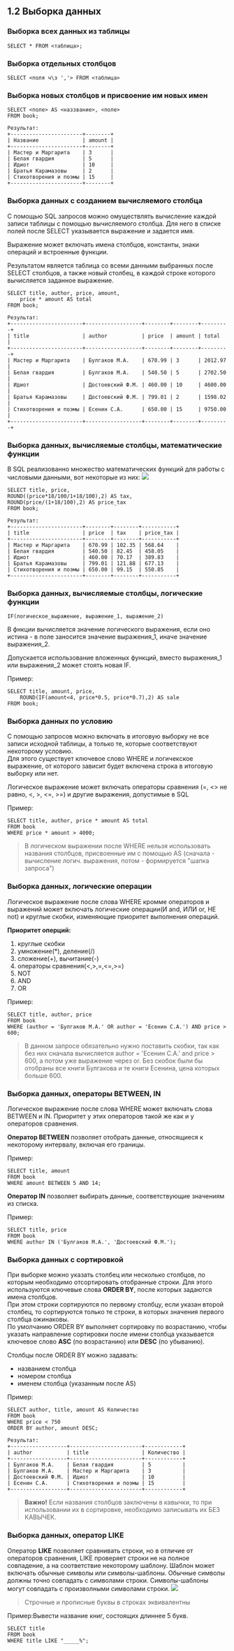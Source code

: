 ## 1.2 Выборка данных
### Выборка всех данных из таблицы
```
SELECT * FROM <таблица>;
```
### Выборка отдельных столбцов
```
SELECT <поля ч\з ','> FROM <таблица>
```
### Выборка новых столбцов и присвоение им новых имен
```
SELECT <поле> AS <наззвание>, <поле> 
FROM book;

Результат:
+-----------------------+--------+
| Название              | amount |
+-----------------------+--------+ 
| Мастер и Маргарита    | 3      |
| Белая гвардия         | 5      | 
| Идиот                 | 10     |
| Братья Карамазовы     | 2      |
| Стихотворения и поэмы | 15     |
+-----------------------+--------+
```
### Выборка данных с созданием вычисляемого столбца
С помощью SQL запросов можно омуществлять вычисление каждой записи таблицы с помощью вычисляемого столбца. Для него в списке полей после SELECT указывается выражение и задается имя.

Выражение может включать имена столбцов, константы, знаки операций и встроенные функции.

Результатом является таблица со всеми данными выбранных после SELECT столбцов, а также новый столбец, в каждой строке которого вычисляется заданное выражение.

```
SELECT title, author, price, amount, 
	price * amount AS total
FROM book;

Результат:
+-----------------------+------------------+--------+--------+---------+ 
| title                 | author           | price  | amount | total   | 
+-----------------------+------------------+--------+--------+---------+ 
| Мастер и Маргарита    | Булгаков М.А.    | 670.99 | 3      | 2012.97 | 
| Белая гвардия         | Булгаков М.А.    | 540.50 | 5      | 2702.50 | 
| Идиот                 | Достоевский Ф.М. | 460.00 | 10     | 4600.00 | 
| Братья Карамазовы     | Достоевский Ф.М. | 799.01 | 2      | 1598.02 | 
| Стихотворения и поэмы | Есенин С.А.      | 650.00 | 15     | 9750.00 |
+-----------------------+------------------+--------+--------+---------+ 
```
### Выборка данных, вычисляемые столбцы, математические функции
В SQL реализованно множество математических функций для работы с числовыми данными, вот некоторые из них:
![](images/s21.JPG)
```
SELECT title, price,
ROUND((price*18/100/1+18/100),2) AS tax,
ROUND(price/(1+18/100),2) AS price_tax
FROM book;

Результат:
+-----------------------+--------+--------+-----------+
| title                 | price  | tax    | price_tax |
+-----------------------+--------+--------+-----------+
| Мастер и Маргарита    | 670.99 | 102.35 | 568.64    |
| Белая гвардия         | 540.50 | 82.45  | 458.05    |
| Идиот                 | 460.00 | 70.17  | 389.83    |
| Братья Карамазовы     | 799.01 | 121.88 | 677.13    |
| Стихотворения и поэмы | 650.00 | 99.15  | 550.85    |
+-----------------------+--------+--------+-----------+
```
### Выборка данных, вычисляемые столбцы, логические функции
```
IF(логическое_выражение, выражение_1, выражение_2)
```
В фнкции вычисляется значение логического выражения, если оно истина - в поле заносится значение выражения_1, иначе значение выражения_2.

Допускается использование вложенных функций, вместо выражения_1 или выражения_2 может стоять новая IF.

Пример:
```
SELECT title, amount, price, 
    ROUND(IF(amount<4, price*0.5, price*0.7),2) AS sale
FROM book;
```
### Выборка данных по условию
С помощью запросов можно включать в итоговую выборку не все записи исходной таблицы, а только те, которые соответствуют некоторому условию.  
Для этого существует ключевое слово WHERE и логичекское выражение, от которого зависит будет включена строка в итоговую выборку или нет.  

Логическое выражение может включать операторы сравнения (=, <> не равно, <, >, <=, >=) и другие выражения, допустимые в SQL

Пример:
```
SELECT title, author, price * amount AS total
FROM book
WHERE price * amount > 4000;
```
>В логическом выражении после WHERE нельзя использовать названия столбцов, присвоенные им с помощью AS (сначала - вычисление логич. выражения, потом - формируется "шапка запроса") 

### Выборка данных, логические операции
Логическое выражение после слова WHERE кромме операторов и выражений может включать логические операции(И and, ИЛИ or, НЕ not) и круглые скобки, изменяющие приоритет выполнения операций.

**Приоритет оперций:**
1. круглые скобки
2. умножение(*), деление(/)
3. сложение(+), вычитание(-)
4. операторы сравнения(<,>,=,<=,>=)
5. NOT
6. AND
7. OR

Пример:
```
SELECT title, author, price 
FROM book
WHERE (author = 'Булгаков М.А.' OR author = 'Есенин С.А.') AND price > 600;
```
>В данном запросе обязательно нужно поставить скобки, так как без них сначала вычисляется  author = 'Есенин С.А.' and price > 600, а потом уже выражение через or. Без скобок были бы отобраны все книги Булгакова и те книги Есенина, цена которых больше 600.
### Выборка данных, операторы BETWEEN, IN
Логическое выражение после слова WHERE может включать слова BETWEEN и IN. Приоритет у этих операторов такой же как и у операторов сравнения.

**Оператор BETWEEN** позволяет отобрать данные, относящиеся к некоторому интервалу, включая его границы.

Пример:
```
SELECT title, amount 
FROM book
WHERE amount BETWEEN 5 AND 14;
```

**Оператор IN** позволяет выбирать данные, соответствующие значениям из списка.

Пример:
```
SELECT title, price 
FROM book
WHERE author IN ('Булгаков М.А.', 'Достоевский Ф.М.');
```
### Выборка данных с сортировкой
При выборке можно указать столбец или несколько столбцов, по которым необходимо отсортировать отобранные строки. Для этого используются ключевые слова **ORDER BY**, после которых задаются имена столбцов.   
При этом строки сортируются по первому столбцу, если указан второй столбец, то сортируются только те строки, в которых значения первого столбца ожинаковы.  
По умолчанию ORDER BY выполняет сортировку по возрастанию, чтобы указать направление сортировки после имени столбца указывается ключевое слово **ASC** (по возрастанию) или **DESC** (по убыванию).

Столбцы после ORDER BY можно задавать:
- названием столбца
- номером столбца
- именем столбца (указанным после AS)

Пример:
```
SELECT author, title, amount AS Количество
FROM book
WHERE price < 750
ORDER BY author, amount DESC;

Результат:
+------------------+-----------------------+------------+
| author           | title                 | Количество |
+------------------+-----------------------+------------+
| Булгаков М.А.    | Белая гвардия         | 5          |
| Булгаков М.А.    | Мастер и Маргарита    | 3          |
| Достоевский Ф.М. | Идиот                 | 10         |
| Есенин С.А.      | Стихотворения и поэмы | 15         |
+------------------+-----------------------+------------+
```

>**Важно!** Если названия столбцов заключены в кавычки, то при использовании их в сортировке, необходимо записывать их БЕЗ КАВЫЧЕК.
### Выборка данных, оператор LIKE
Оператор **LIKE** позволяет сравнивать строки, но в отличие от операторов сравнения, LIKE проверяет строки не на полное совпадение, а на соответствие некоторому шаблону.
Шаблон может включать обычные символы или символы-шаблоны. Обычные символы должны точно совпадать с символами строки. Символы-шаблоны могут совпадать с произволными символами строки.
![](images/s22.JPG)
>Строчные и прописные буквы в строках эквивалентны

Пример:Вывести название книг, состоящих длиннее  5 букв.
```
SELECT title
FROM book
WHERE title LIKE "_____%";
